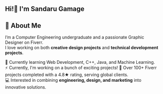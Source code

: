 ## Hi!👋 I'm Sandaru Gamage
## 🔗 About Me
I’m a Computer Engineering undergraduate and a passionate Graphic Designer on Fiverr.  
I love working on both **creative design projects** and **technical development projects**.  

🌱 Currently learning Web Development, C++, Java, and Machine Learning.  
⚡ Currently, I'm working on a bunch of exciting projects! 
🎨 Over 100+ Fiverr projects completed with a 4.8★ rating, serving global clients.  
💻 Interested in combining **engineering, design, and marketing** into innovative solutions.  

<!--
**Sandaru-Lakmika/Sandaru-Lakmika** is a ✨ _special_ ✨ repository because its `README.md` (this file) appears on your GitHub profile.

Here are some ideas to get you started:

- 🔭 I’m currently working on ...
- 🌱 I’m currently learning ...
- 👯 I’m looking to collaborate on ...
- 🤔 I’m looking for help with ...
- 💬 Ask me about ...
- 📫 How to reach me: ...
- 😄 Pronouns: ...
- ⚡ Fun fact: ...
-->
